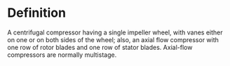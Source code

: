 # Definition

A centrifugal compressor having a single impeller wheel, with vanes
either on one or on both sides of the wheel; also, an axial flow
compressor with one row of rotor blades and one row of stator blades.
Axial-flow compressors are normally multistage.
